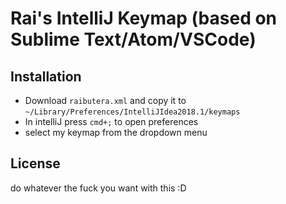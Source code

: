 # Rai's IntelliJ Keymap (based on Sublime Text/Atom/VSCode)

## Installation

* Download `raibutera.xml` and copy it to `~/Library/Preferences/IntelliJIdea2018.1/keymaps`
* In intelliJ press `cmd+;` to open preferences
* select my keymap from the dropdown menu

## License

do whatever the fuck you want with this :D
